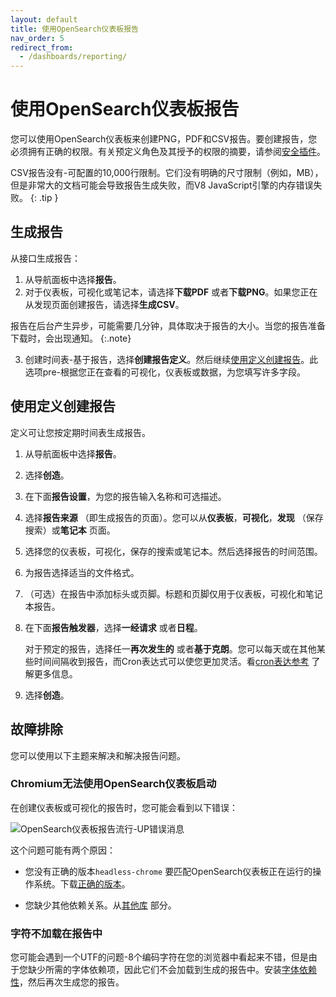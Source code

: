```yaml
---
layout: default
title: 使用OpenSearch仪表板报告
nav_order: 5
redirect_from:
  - /dashboards/reporting/
---
```



# 使用OpenSearch仪表板报告

您可以使用OpenSearch仪表板来创建PNG，PDF和CSV报告。要创建报告，您必须拥有正确的权限。有关预定义角色及其授予的权限的摘要，请参阅[安全插件]({{site.url}}{{site.baseurl}}/security/access-control/users-roles#predefined-roles)。

CSV报告没有-可配置的10,000行限制。它们没有明确的尺寸限制（例如，MB），但是非常大的文档可能会导致报告生成失败，而V8 JavaScript引擎的内存错误失败。
{: .tip }

## 生成报告

从接口生成报告：

1. 从导航面板中选择**报告**。
2. 对于仪表板，可视化或笔记本，请选择**下载PDF** 或者**下载PNG**。如果您正在从发现页面创建报告，请选择**生成CSV**。

报告在后台产生异步，可能需要几分钟，具体取决于报告的大小。当您的报告准备下载时，会出现通知。
{:.note}

3. 创建时间表-基于报告，选择**创建报告定义**。然后继续[使用定义创建报告](#creating-reports-using-a-definition)。此选项pre-根据您正在查看的可视化，仪表板或数据，为您填写许多字段。


## 使用定义创建报告

定义可让您按定期时间表生成报告。

1. 从导航面板中选择**报告**。
1. 选择**创造**。
1. 在下面**报告设置**，为您的报告输入名称和可选描述。
1. 选择**报告来源** （即生成报告的页面）。您可以从**仪表板**，**可视化**，**发现** （保存搜索）或**笔记本** 页面。
1. 选择您的仪表板，可视化，保存的搜索或笔记本。然后选择报告的时间范围。
1. 为报告选择适当的文件格式。
1. （可选）在报告中添加标头或页脚。标题和页脚仅用于仪表板，可视化和笔记本报告。
1. 在下面**报告触发器**，选择**一经请求** 或者**日程**。

   对于预定的报告，选择任一**再次发生的** 或者**基于克朗**。您可以每天或在其他某些时间间隔收到报告，而Cron表达式可以使您更加灵活。看[cron表达参考]({{site.url}}{{site.baseurl}}/monitoring-plugins/alerting/cron/) 了解更多信息。

2. 选择**创造**。

## 故障排除

您可以使用以下主题来解决和解决报告问题。

### Chromium无法使用OpenSearch仪表板启动

在创建仪表板或可视化的报告时，您可能会看到以下错误：

![OpenSearch仪表板报告流行-UP错误消息]({{site.url}}{{site.baseurl}}/images/reporting-error.png)

这个问题可能有两个原因：

- 您没有正确的版本`headless-chrome` 要匹配OpenSearch仪表板正在运行的操作系统。下载[正确的版本](https://github.com/opensearch-project/reporting/releases/tag/chromium-1.12.0.0)。

- 您缺少其他依赖关系。从[其他库](https://github.com/opensearch-project/dashboards-reports/blob/1.x/dashboards-reports/rendering-engine/headless-chrome/README.md#additional-libaries) 部分。

### 字符不加载在报告中

您可能会遇到一个UTF的问题-8个编码字符在您的浏览器中看起来不错，但是由于您缺少所需的字体依赖项，因此它们不会加载到生成的报告中。安装[字体依赖性](https://github.com/opensearch-project/dashboards-reports#missing-font-dependencies)，然后再次生成您的报告。

